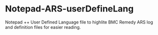# Notepad-ARS-userDefineLang
Notepad ++ User Defined Language file to highlite BMC Remedy ARS log and definition files for easier reading.
